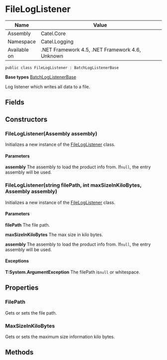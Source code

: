 

# FileLogListener

Name|Value
---|---
Assembly|Catel.Core
Namespace|Catel.Logging
Available on|.NET Framework 4.5, .NET Framework 4.6, Unknown

```
public class FileLogListener : BatchLogListenerBase
```

**Base types**
[BatchLogListenerBase](/Catel.Core\Catel\Logging\BatchLogListenerBase.md)


Log listener which writes all data to a file.



## Fields

## Constructors

### FileLogListener(Assembly assembly)

Initializes a new instance of the [FileLogListener](#) class.

#### Parameters

**assembly**
The assembly to load the product info from. If`null`, the entry assembly will be used.



### FileLogListener(string filePath, int maxSizeInKiloBytes, Assembly assembly)

Initializes a new instance of the [FileLogListener](#) class.

#### Parameters

**filePath**
The file path.

**maxSizeInKiloBytes**
The max size in kilo bytes.

**assembly**
The assembly to load the product info from. If`null`, the entry assembly will be used.

#### Exceptions

**T:System.ArgumentException**
The filePath is`null` or whitespace.



## Properties

### FilePath

Gets or sets the file path.



### MaxSizeInKiloBytes

Gets or sets the maximum size information kilo bytes.



## Methods


